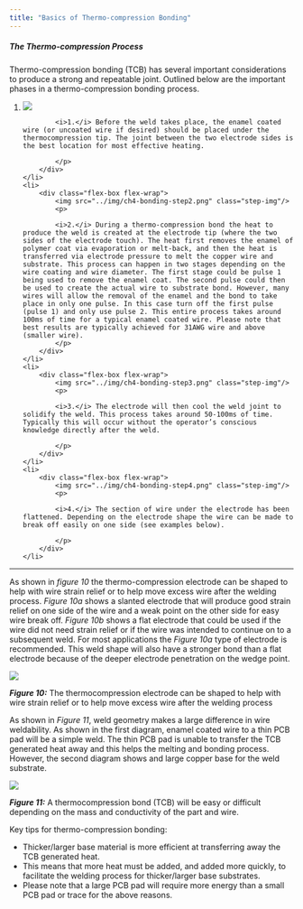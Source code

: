 ```yaml
---
title: "Basics of Thermo-compression Bonding"
---
```


##### The Thermo-compression Process

Thermo-compression bonding (TCB) has several important considerations
to produce a strong and repeatable joint. Outlined below are the important
phases in a thermo-compression bonding process.

<ol class="list-no-number">
	<li>
		<div class="flex-box flex-wrap">
			<img src="../img/ch4-bonding-step1.png" class="step-img"/>
		 	<p>

		 	<i>1.</i> Before the weld takes place, the enamel coated wire (or uncoated wire if desired) should be placed under the thermocompression tip. The joint between the two electrode sides is the best location for most effective heating.

		 	</p>
		</div>
	</li>
	<li>
		<div class="flex-box flex-wrap">
			<img src="../img/ch4-bonding-step2.png" class="step-img"/>
			<p>

			<i>2.</i> During a thermo-compression bond the heat to produce the weld is created at the electrode tip (where the two sides of the electrode touch). The heat first removes the enamel of polymer coat via evaporation or melt-back, and then the heat is transferred via electrode pressure to melt the copper wire and substrate. This process can happen in two stages depending on the wire coating and wire diameter. The first stage could be pulse 1 being used to remove the enamel coat. The second pulse could then be used to create the actual wire to substrate bond. However, many wires will allow the removal of the enamel and the bond to take place in only one pulse. In this case turn off the first pulse (pulse 1) and only use pulse 2. This entire process takes around 100ms of time for a typical enamel coated wire. Please note that best results are typically achieved for 31AWG wire and above (smaller wire).
			</p>
		</div>
	</li>
	<li>
		<div class="flex-box flex-wrap">
			<img src="../img/ch4-bonding-step3.png" class="step-img"/>
			<p>

			<i>3.</i> The electrode will then cool the weld joint to solidify the weld. This process takes around 50-100ms of time. Typically this will occur without the operator’s conscious knowledge directly after the weld.

			</p>
		</div>
	</li>
	<li>
		<div class="flex-box flex-wrap">
			<img src="../img/ch4-bonding-step4.png" class="step-img"/> 
			<p>

			<i>4.</i> The section of wire under the electrode has been flattened. Depending on the electrode shape the wire can be made to break off easily on one side (see examples below).

			</p>
		</div>
	</li>
</ol>

---

As shown in *figure 10* the
thermo-compression
electrode can be shaped to
help with wire strain relief
or to help move excess wire after the welding process. *Figure 10a* shows a
slanted electrode that will produce good strain relief on one side of the wire
and a weak point on the other side for easy wire break off. *Figure 10b* shows a
flat electrode that could be used if the wire did not need strain relief or if the
wire was intended to continue on to a subsequent weld. For most applications
the *Figure 10a* type of electrode is recommended. This weld shape will also
have a stronger bond than a flat electrode because of the deeper electrode
penetration on the wedge point.

<img src="../img/ch4-fig10.png" class="figure-img"/>

***Figure 10:*** The thermocompression electrode can be shaped to help with wire strain relief or to help move excess wire after the welding process

As shown in *Figure 11*, weld geometry makes a large difference in wire
weldability. As shown in the first diagram, enamel coated wire to a thin
PCB pad will be a simple weld. The thin PCB pad is unable to transfer the
TCB generated heat away and this helps the melting and bonding process.
However, the second diagram shows and large copper base for the weld
substrate.

<img src="../img/ch4-fig11.png" class="figure-img"/>

***Figure 11:*** A thermocompression bond (TCB) will be easy or difficult depending on the mass and conductivity of the part and wire.

Key tips for thermo-compression bonding:

* Thicker/larger base material is more efficient at transferring away the TCB generated heat.
* This means that more heat must be added, and added more quickly, to facilitate the welding process for thicker/larger base substrates.
* Please note that a large PCB pad will require more energy than a small PCB pad or trace for the above reasons.